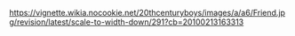 https://vignette.wikia.nocookie.net/20thcenturyboys/images/a/a6/Friend.jpg/revision/latest/scale-to-width-down/291?cb=20100213163313
